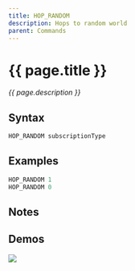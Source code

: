 ```yaml
---
title: HOP_RANDOM
description: Hops to random world
parent: Commands
---
```


# {{ page.title }}

_{{ page.description }}_

## Syntax

```java
HOP_RANDOM subscriptionType 
```

## Examples

```java
HOP_RANDOM 1
HOP_RANDOM 0
```

## Notes


## Demos

![](N/A)

